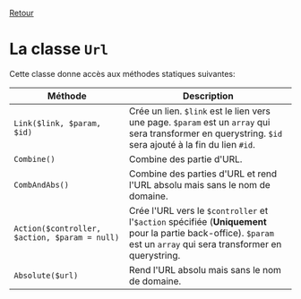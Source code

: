 [Retour](../classes.md)

# La classe `Url`

Cette classe donne accès aux méthodes statiques suivantes:

Méthode | Description
--- | ---
`Link($link, $param, $id)` | Crée un lien. `$link` est le lien vers une page. `$param` est un `array` qui sera transformer en querystring. `$id` sera ajouté à la fin du lien `#id`.
`Combine()` | Combine des partie d'URL.
`CombAndAbs()` | Combine des parties d'URL et rend l'URL absolu mais sans le nom de domaine.
`Action($controller, $action, $param = null)` | Crée l'URL vers le `$controller` et l'`$action` spécifiée (**Uniquement** pour la partie back-office). `$param`  est un `array` qui sera transformer en querystring.
`Absolute($url)` | Rend l'URL absolu mais sans le nom de domaine.
